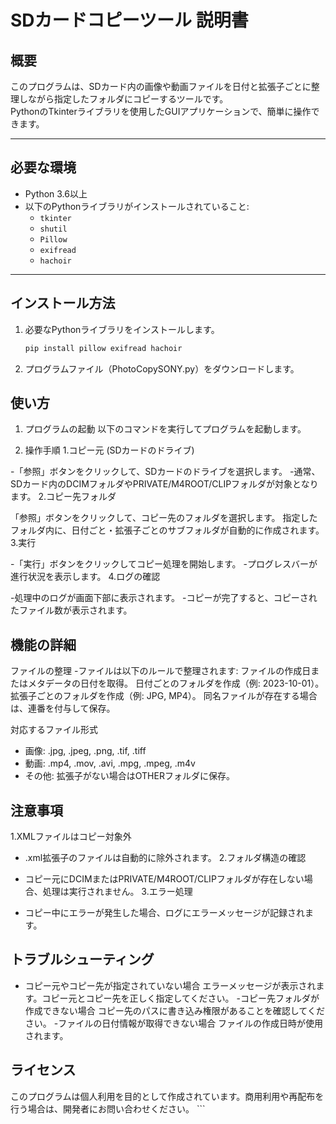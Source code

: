 # SDカードコピーツール 説明書

## 概要
このプログラムは、SDカード内の画像や動画ファイルを日付と拡張子ごとに整理しながら指定したフォルダにコピーするツールです。  
PythonのTkinterライブラリを使用したGUIアプリケーションで、簡単に操作できます。

---

## 必要な環境
- Python 3.6以上
- 以下のPythonライブラリがインストールされていること:
  - `tkinter`
  - `shutil`
  - `Pillow`
  - `exifread`
  - `hachoir`

---

## インストール方法
1. 必要なPythonライブラリをインストールします。
   ```sh
   pip install pillow exifread hachoir

2. プログラムファイル（PhotoCopySONY.py）をダウンロードします。
## 使い方
1. プログラムの起動
以下のコマンドを実行してプログラムを起動します。

2. 操作手順
1.コピー元 (SDカードのドライブ)

-「参照」ボタンをクリックして、SDカードのドライブを選択します。
-通常、SDカード内のDCIMフォルダやPRIVATE/M4ROOT/CLIPフォルダが対象となります。
2.コピー先フォルダ

「参照」ボタンをクリックして、コピー先のフォルダを選択します。
指定したフォルダ内に、日付ごと・拡張子ごとのサブフォルダが自動的に作成されます。
3.実行

-「実行」ボタンをクリックしてコピー処理を開始します。
-プログレスバーが進行状況を表示します。
4.ログの確認

-処理中のログが画面下部に表示されます。
-コピーが完了すると、コピーされたファイル数が表示されます。
## 機能の詳細
ファイルの整理
-ファイルは以下のルールで整理されます:
    ファイルの作成日またはメタデータの日付を取得。
    日付ごとのフォルダを作成（例: 2023-10-01）。
    拡張子ごとのフォルダを作成（例: JPG, MP4）。
    同名ファイルが存在する場合は、連番を付与して保存。

対応するファイル形式
- 画像: .jpg, .jpeg, .png, .tif, .tiff
- 動画: .mp4, .mov, .avi, .mpg, .mpeg, .m4v
- その他: 拡張子がない場合はOTHERフォルダに保存。
## 注意事項
1.XMLファイルはコピー対象外

- .xml拡張子のファイルは自動的に除外されます。
2.フォルダ構造の確認

- コピー元にDCIMまたはPRIVATE/M4ROOT/CLIPフォルダが存在しない場合、処理は実行されません。
3.エラー処理

- コピー中にエラーが発生した場合、ログにエラーメッセージが記録されます。
## トラブルシューティング
- コピー元やコピー先が指定されていない場合
エラーメッセージが表示されます。コピー元とコピー先を正しく指定してください。
-コピー先フォルダが作成できない場合
コピー先のパスに書き込み権限があることを確認してください。
-ファイルの日付情報が取得できない場合
ファイルの作成日時が使用されます。
## ライセンス
このプログラムは個人利用を目的として作成されています。商用利用や再配布を行う場合は、開発者にお問い合わせください。 ```